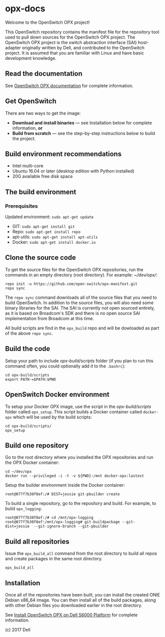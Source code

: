 # opx-docs
Welcome to the OpenSwitch OPX project!

This OpenSwitch repository contains the manifest file for the repository tool used to pull down sources for the OpenSwitch OPX project. The OpenSwitch OPX project is the switch abstraction interface (SAI) host-adapter originally written by Dell, and contributed to the OpenSwitch project. It is assumed that you are familiar with Linux and have basic development knowledge.

## Read the documentation
See [OpenSwitch OPX documentation](https://github.com/open-switch/opx-docs/wiki) for complete information.

## Get OpenSwitch
There are two ways to get the image:
- **Download and install binaries** — see Installation below for complete information, **or**
- **Build from scratch** — see the step-by-step instructions below to build the project.

## Build environment recommendations
- Intel multi-core
- Ubuntu 16.04 or later (desktop edition with Python installed)
- 20G available free disk space

## The build environment

### Prerequisites
Updated environment: `sudo apt-get update`
- GIT: `sudo apt-get install git`
- Repo: `sudo apt-get install repo`
- apt-utils: `sudo apt-get install apt-utils` 
- Docker: `sudo apt-get install docker.io`  

## Clone the source code
To get the source files for the OpenSwitch OPX repositories, run the commands in an empty directory (root directory). For example: _~/dev/opx/_:

    repo init -u https://github.com/open-switch/opx-manifest.git
    repo sync
        
The `repo sync` command downloads all of the source files that you need to build OpenSwitch. In addition to the source files, you will also need some binary libraries for the SAI. The SAI is currently not open sourced entirely, as it is based on Broadcom's SDK and there is no open source SAI implementation from Broadcom at this time.

All build scripts are find in the `opx_build` repo and will be dowloaded as part of the above `repo sync`.

## Build the code
Setup your path to include _opx-build/scripts_ folder (if you plan to run this command often, you could optionally add it to the `.bashrc`):

    cd opx-build/scripts
    export PATH-=$PATH:$PWD
       
## OpenSwitch Docker environment
To setup your Docker OPX image, use the script in the _opx-build/scripts_ folder called `opx_setup`. This script builds a Docker container called `docker-opx` which will be used by the build scripts:

    cd opx-build/scripts/
    opx_setup
            
## Build one repository
Go to the root directory where you installed the OPX repositories and run the OPX Docker container:

    cd ~/dev/opx
    docker run --privileged -i -t -v ${PWD}:/mnt docker-opx:lastest
    
Setup the builder environment inside the Docker container:

    root@077f7b30f8ef:/# DIST=jessie git-pbuilder create

To build a single repository, go to the repository and build. For example, to build `opx_logging`:

    root@077f7b30f8ef:/# cd /mnt/opx-logging
    root@077f7b30f8ef:/mnt/opx-logging# git-buildpackage --git-dist=jessie  --git-ignore-branch --git-pbuilder    

## Build all repositories
Issue the `opx_build_all` command from the root directory to build all repos and create packages in the same root directory.

    opx_build_all
       
## Installation
Once all of the repositories have been built, you can install the created ONIE Debian x86_64 image. You can then install all of the build packages, along with other Debian files you downloaded earlier in the root directory.

See [Install OpenSwitch OPX on Dell S6000 Platform](https://github.com/open-switch/opx-docs/wiki/Install-OPX-on-Dell-S6000-ON-platform) for complete information.

(c) 2017 Dell
